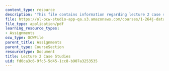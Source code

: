 ```yaml
---
content_type: resource
description: 'This file contains information regarding lecture 2 case studies. '
file: https://ol-ocw-studio-app-qa.s3.amazonaws.com/courses/1-264j-database-internet-and-systems-integration-technologies-fall-2013/fd0ca3c69fc55d451cc8b907a3253535_MIT1_264JF13_L2_case.pdf
file_type: application/pdf
learning_resource_types:
- Assignments
ocw_type: OCWFile
parent_title: Assignments
parent_type: CourseSection
resourcetype: Document
title: Lecture 2 Case Studies
uid: fd0ca3c6-9fc5-5d45-1cc8-b907a3253535
---
```

